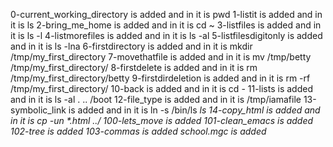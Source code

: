 0-current_working_directory is added and in it is pwd
1-listit is added and in it is ls
2-bring_me_home is added and in it is cd ~
3-listfiles is added and in it is ls -l
4-listmorefiles is added and in it is ls -al
5-listfilesdigitonly is added and in it is ls -lna
6-firstdirectory is added and in it is mkdir /tmp/my_first_directory
7-movethatfile is added and in it is mv /tmp/betty /tmp/my_first_directory/
8-firstdelete is added and in it is rm /tmp/my_first_directory/betty
9-firstdirdeletion is added and in it is rm -rf /tmp/my_first_directory/
10-back is added and in it is cd -
11-lists is added and in it is ls -al . .. /boot
12-file_type is added and in it is /tmp/iamafile
13-symbolic_link is added and in it is ln -s /bin/ls __ls_
14-copy_html is added and in it is cp -un *.html ../
100-lets_move is added
101-clean_emacs is added
102-tree is added
103-commas is added
school.mgc is added_
